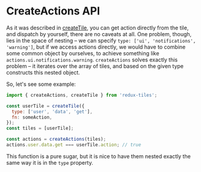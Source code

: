 # CreateActions API

As it was described in [createTile](./createTile.md), you can get action directly from the tile, and dispatch by yourself, there are no caveats at all. One problem, though, lies in the space of nesting – we can specify `type: ['ui', 'notifications', 'warning']`, but if we access actions directly, we would have to combine some common object by ourselves, to achieve something like `actions.ui.notifications.warning`. `createActions` solves exactly this problem – it iterates over the array of tiles, and based on the given type constructs this nested object.

So, let's see some example:

```javascript
import { createActions, createTile } from 'redux-tiles';

const userTile = createTile({
  type: ['user', 'data', 'get'],
  fn: someAction,
});
const tiles = [userTile];

const actions = createActions(tiles);
actions.user.data.get === userTile.action; // true
```

This function is a pure sugar, but it is nice to have them nested exactly the same way it is in the `type` property.